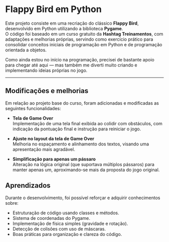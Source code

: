 # Flappy Bird em Python

Este projeto consiste em uma recriação do clássico **Flappy Bird**, desenvolvido em Python utilizando a biblioteca **Pygame**.  
O código foi baseado em um curso gratuito da **Hashtag Treinamentos**, com adaptações e melhorias próprias, servindo como exercício prático para consolidar conceitos iniciais de programação em Python e de programação orientada a objetos.

Como ainda estou no início na programação, precisei de bastante apoio para chegar até aqui — mas também me diverti muito criando e implementando ideias próprias no jogo.

---

## Modificações e melhorias
Em relação ao projeto base do curso, foram adicionadas e modificadas as seguintes funcionalidades:

- **Tela de Game Over**  
  Implementação de uma tela final exibida ao colidir com obstáculos, com indicação da pontuação final e instrução para reiniciar o jogo.

- **Ajuste no layout da tela de Game Over**  
  Melhoria no espaçamento e alinhamento dos textos, visando uma apresentação mais agradável.

- **Simplificação para apenas um pássaro**  
  Alteração na lógica original (que suportava múltiplos pássaros) para manter apenas um, aproximando-se mais da proposta do jogo original.


## Aprendizados
Durante o desenvolvimento, foi possível reforçar e adquirir conhecimentos sobre:
- Estruturação de código usando classes e métodos.
- Sistema de coordenadas do Pygame.
- Implementação de física simples (gravidade e rotação).
- Detecção de colisões com uso de máscaras.
- Boas práticas para organização e clareza do código.

